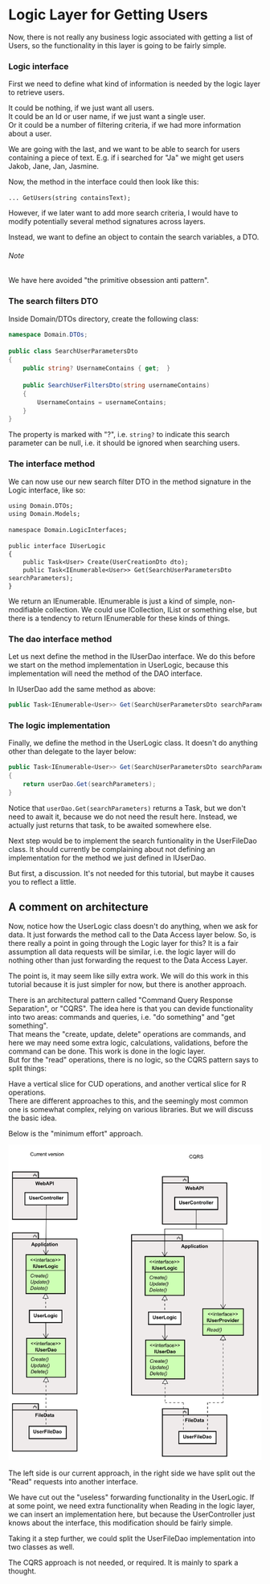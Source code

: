 # Logic Layer for Getting Users

Now, there is not really any business logic associated with getting a list of Users, so the functionality in this layer is going to be fairly simple.

### Logic interface
First we need to define what kind of information is needed by the logic layer to retrieve users.

It could be nothing, if we just want all users.\
It could be an Id or user name, if we just want a single user.\
Or it could be a number of filtering criteria, if we had more information about a user.

We are going with the last, and we want to be able to search for users containing a piece of text. E.g. if i searched for "Ja" we might get users Jakob, Jane, Jan, Jasmine.

Now, the method in the interface could then look like this:

`... GetUsers(string containsText);`

However, if we later want to add more search criteria, I would have to modify potentially several method signatures across layers.

Instead, we want to define an object to contain the search variables, a DTO.

###### Note
We have here avoided "the primitive obsession anti pattern". 

### The search filters DTO
Inside Domain/DTOs directory, create the following class:

```csharp
namespace Domain.DTOs;

public class SearchUserParametersDto
{
    public string? UsernameContains { get;  }

    public SearchUserFiltersDto(string usernameContains)
    {
        UsernameContains = usernameContains;
    }
}
```

The property is marked with "?", i.e. `string?` to indicate this search parameter can be null, i.e. it should be ignored when searching users.

### The interface method
We can now use our new search filter DTO in the method signature in the Logic interface, like so:

```csharp{9}
using Domain.DTOs;
using Domain.Models;

namespace Domain.LogicInterfaces;

public interface IUserLogic
{
    public Task<User> Create(UserCreationDto dto);
    public Task<IEnumerable<User>> Get(SearchUserParametersDto searchParameters);
}
```

We return an IEnumerable<User>. IEnumerable is just a kind of simple, non-modifiable collection. We could use ICollection, IList or something else, but there is a tendency to return IEnumerable for these kinds of things.

### The dao interface method

Let us next define the method in the IUserDao interface. 
We do this before we start on the method implementation in UserLogic, because this implementation will need the method of the DAO interface.

In IUserDao add the same method as above:

```csharp
public Task<IEnumerable<User>> Get(SearchUserParametersDto searchParameters);
```

### The logic implementation
Finally, we define the method in the UserLogic class. It doesn't do anything other than delegate to the layer below:

```csharp
public Task<IEnumerable<User>> Get(SearchUserParametersDto searchParameters)
{
    return userDao.Get(searchParameters);
}
```

Notice that `userDao.Get(searchParameters)` returns a Task, but we don't need to await it, because we do not need the result here.
Instead, we actually just returns that task, to be awaited somewhere else.

Next step would be to implement the search funtionality in the UserFileDao class. It should currently be complaining about not defining an implementation for the method we just defined in IUserDao.

But first, a discussion. It's not needed for this tutorial, but maybe it causes you to reflect a little.

## A comment on architecture

Now, notice how the UserLogic class doesn't do anything, when we ask for data. It just forwards the method call to the Data Access layer below. So, is there really a point in going through the Logic layer for this? It is a fair assumption all data requests will be similar, i.e. the logic layer will do nothing other than just forwarding the request to the Data Access Layer.

The point is, it may seem like silly extra work. We will do this work in this tutorial because it is just simpler for now, but there is another approach.

There is an architectural pattern called "Command Query Response Separation", or "CQRS". The idea here is that you can devide functionality into two areas: commands and queries, i.e. "do something" and "get something".\
That means the "create, update, delete" operations are commands, and here we may need some extra logic, calculations, validations, before the command can be done. This work is done in the logic layer.\
But for the "read" operations, there is no logic, so the CQRS pattern says to split things: 

Have a vertical slice for CUD operations, and another vertical slice for R operations.\
There are different approaches to this, and the seemingly most common one is somewhat complex, relying on various libraries. But we will discuss the basic idea.

Below is the "minimum effort" approach.

![cqrs](Resources/CQRS.svg)

The left side is our current approach, in the right side we have split out the "Read" requests into another interface.

We have cut out the "useless" forwarding functionality in the UserLogic. If at some point, we need extra functionality when Reading in the logic layer, we can insert an implementation here, but because the UserController just knows about the interface, this modification should be fairly simple.

Taking it a step further, we could split the UserFileDao implementation into two classes as well.

The CQRS approach is not needed, or required. It is mainly to spark a thought.